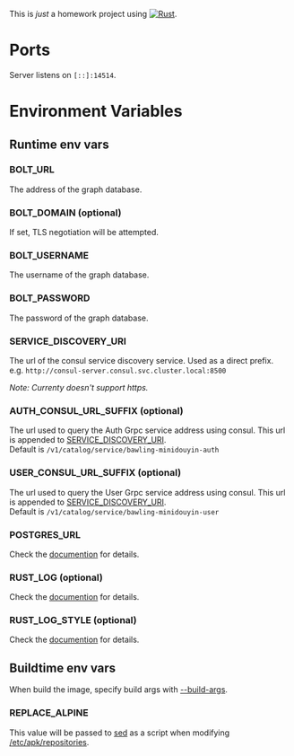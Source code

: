 This is *just* a homework project using [![Rust]](https://www.rust-lang.org "Rust").

# Ports

Server listens on `[::]:14514`.

# Environment Variables

## Runtime env vars

### BOLT_URL

The address of the graph database.

### BOLT_DOMAIN (optional)

If set, TLS negotiation will be attempted.

### BOLT_USERNAME

The username of the graph database.

### BOLT_PASSWORD

The password of the graph database.

### SERVICE_DISCOVERY_URI

The url of the consul service discovery service.
Used as a direct prefix.  
e.g. `http://consul-server.consul.svc.cluster.local:8500`

*Note: Currenty doesn't support https.*

### AUTH_CONSUL_URL_SUFFIX (optional)

The url used to query the Auth Grpc service address using consul.
This url is appended to [SERVICE_DISCOVERY_URI](#service_discovery_uri).  
Default is `/v1/catalog/service/bawling-minidouyin-auth`

### USER_CONSUL_URL_SUFFIX (optional)

The url used to query the User Grpc service address using consul.
This url is appended to [SERVICE_DISCOVERY_URI](#service_discovery_uri).  
Default is `/v1/catalog/service/bawling-minidouyin-user`

### POSTGRES_URL

Check the [documention](https://docs.rs/tokio-postgres/latest/tokio_postgres/config/struct.Config.html) for details.

### RUST_LOG (optional)

Check the [documention](https://docs.rs/env_logger/latest/env_logger/#enabling-logging) for details.

### RUST_LOG_STYLE (optional)

Check the [documention](https://docs.rs/env_logger/latest/env_logger/#disabling-colors) for details.

## Buildtime env vars

When build the image, specify build args with [--build-args](https://docs.docker.com/engine/reference/commandline/build/#-set-build-time-variables---build-arg).

### REPLACE_ALPINE

This value will be passed to [sed](https://manpages.org/sed) as a script when modifying [/etc/apk/repositories](https://man.archlinux.org/man/community/apk-tools/apk-repositories.5.en).

[Rust]: https://img.shields.io/badge/Rust-ffffff?style=for-the-badge&labelColor=ffffff&logoColor=000000&logo=rust